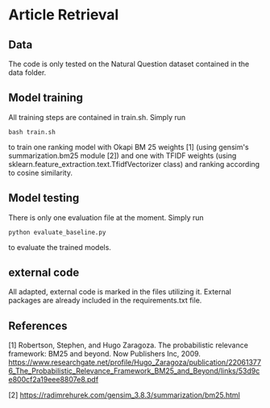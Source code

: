 # Article Retrieval

## Data

The code is only tested on the Natural Question dataset contained in the data folder.

## Model training

All training steps are contained in train.sh. Simply run
```
bash train.sh
```

to train one ranking model with Okapi BM 25 weights [1] (using gensim's summarization.bm25 module [2]) and one with TFIDF weights (using sklearn.feature_extraction.text.TfidfVectorizer class) and ranking according to cosine similarity.

## Model testing

There is only one evaluation file at the moment. Simply run
```
python evaluate_baseline.py
```
to evaluate the trained models.


## external code

All adapted, external code is marked in the files utilizing it. External packages are already included in the requirements.txt file.



## References
[1] Robertson, Stephen, and Hugo Zaragoza. The probabilistic relevance framework: BM25 and beyond. Now Publishers Inc, 2009.
    https://www.researchgate.net/profile/Hugo_Zaragoza/publication/220613776_The_Probabilistic_Relevance_Framework_BM25_and_Beyond/links/53d9ce800cf2a19eee8807e8.pdf
    
[2] https://radimrehurek.com/gensim_3.8.3/summarization/bm25.html
